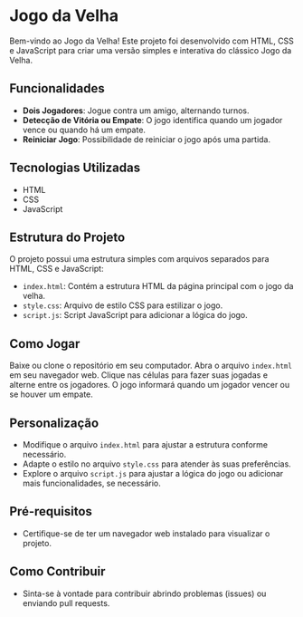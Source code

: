 # Jogo da Velha

Bem-vindo ao Jogo da Velha! Este projeto foi desenvolvido com HTML, CSS e JavaScript para criar uma versão simples e interativa do clássico Jogo da Velha.

## Funcionalidades

- **Dois Jogadores**: Jogue contra um amigo, alternando turnos.
- **Detecção de Vitória ou Empate**: O jogo identifica quando um jogador vence ou quando há um empate.
- **Reiniciar Jogo**: Possibilidade de reiniciar o jogo após uma partida.

## Tecnologias Utilizadas

- HTML
- CSS
- JavaScript

## Estrutura do Projeto

O projeto possui uma estrutura simples com arquivos separados para HTML, CSS e JavaScript:

- `index.html`: Contém a estrutura HTML da página principal com o jogo da velha.
- `style.css`: Arquivo de estilo CSS para estilizar o jogo.
- `script.js`: Script JavaScript para adicionar a lógica do jogo.

## Como Jogar

Baixe ou clone o repositório em seu computador.
Abra o arquivo `index.html` em seu navegador web.
Clique nas células para fazer suas jogadas e alterne entre os jogadores.
O jogo informará quando um jogador vencer ou se houver um empate.

## Personalização

- Modifique o arquivo `index.html` para ajustar a estrutura conforme necessário.
- Adapte o estilo no arquivo `style.css` para atender às suas preferências.
- Explore o arquivo `script.js` para ajustar a lógica do jogo ou adicionar mais funcionalidades, se necessário.

## Pré-requisitos

- Certifique-se de ter um navegador web instalado para visualizar o projeto.

## Como Contribuir

- Sinta-se à vontade para contribuir abrindo problemas (issues) ou enviando pull requests.